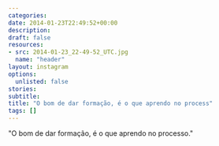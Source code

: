 ```yaml
---
categories:
date: 2014-01-23T22:49:52+00:00
description:
draft: false
resources:
- src: 2014-01-23_22-49-52_UTC.jpg
  name: "header"
layout: instagram
options:
  unlisted: false
stories:
subtitle:
title: "O bom de dar formação, é o que aprendo no process"
tags: []
---
```


"O bom de dar formação, é o que aprendo no processo."
